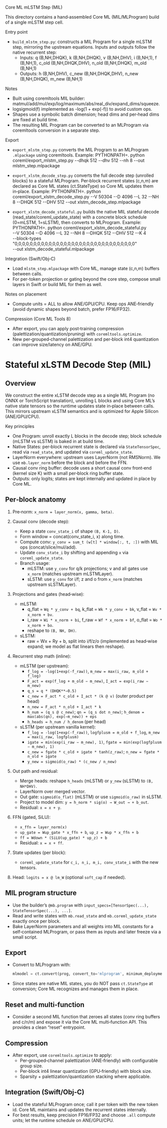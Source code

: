 Core ML mLSTM Step (MIL)

This directory contains a hand‑assembled Core ML (MIL/MLProgram) build of a single mLSTM step cell.

Entry point
- `build_mlstm_step.py`: constructs a MIL Program for a single mLSTM step, mirroring the upstream
  equations. Inputs and outputs follow the native recurrent step:
  - Inputs: q (B,NH,DHQK), k (B,NH,DHQK), v (B,NH,DHV), i (B,NH,1), f (B,NH,1),
            c_old (B,NH,DHQK,DHV), n_old (B,NH,DHQK), m_old (B,NH,1)
  - Outputs: h (B,NH,DHV), c_new (B,NH,DHQK,DHV), n_new (B,NH,DHQK), m_new (B,NH,1)

Notes
- Built using coremltools MIL builder: matmul/add/mul/exp/log/maximum/abs/real_div/expand_dims/squeeze.
- logsigmoid(f) implemented as -log(1 + exp(-f)) to avoid custom ops.
- Shapes use a symbolic batch dimension; head dims and per‑head dims are fixed at build time.
- The resulting MIL Program can be converted to an MLProgram via coremltools conversion in a separate step.

Export
- `export_mlstm_step.py` converts the MIL Program to an MLProgram `.mlpackage` using coremltools.
  Example:
    PYTHONPATH=. python coreml/export_mlstm_step.py --dhqk 512 --dhv 512 --nh 8 --out mlstm_step.mlpackage

- `export_xlstm_decode_step.py` converts the full decode step (unrolled blocks) to a stateful MLProgram.
  Per‑block recurrent states (c,n,m) are declared as Core ML states (ct.StateType) so Core ML updates them in‑place.
  Example:
    PYTHONPATH=. python coreml/export_xlstm_decode_step.py --V 50304 --D 4096 --L 32 --NH 8 --DHQK 512 --DHV 512 --out xlstm_decode_step.mlpackage

- `export_xlstm_decode_stateful.py` builds the native MIL stateful decode (read_state/coreml_update_state)
  with a concrete block schedule (0=mLSTM, 1=sLSTM), then converts to MLProgram.
  Example:
    PYTHONPATH=. python coreml/export_xlstm_decode_stateful.py \
      --V 50304 --D 4096 --L 32 --NH 8 --DHQK 512 --DHV 512 --K 4 \
      --block-types "0,0,0,0,0,0,0,0,0,0,0,0,0,0,0,0,0,0,0,0,0,0,0,0,0,0,0,0,0,0,0,0" \
      --out xlstm_decode_stateful.mlpackage

Integration (Swift/Obj‑C)
- Load `mlstm_step.mlpackage` with Core ML, manage state (c,n,m) buffers between calls.
- For per-token projection or gating beyond the core step, compose small layers in Swift or build MIL for them as well.

Notes on placement
- Compute units = ALL to allow ANE/GPU/CPU. Keep ops ANE‑friendly (avoid dynamic shapes beyond batch, prefer FP16/FP32).

Compression (Core ML Tools 8)
- After export, you can apply post‑training compression (palettization/quantization/pruning) with `coremltools.optimize`.
- New per‑grouped‑channel palettization and per‑block int4 quantization can improve size/latency on ANE/GPU.

Stateful xLSTM Decode Step (MIL)
================================

Overview
--------
We construct the entire xLSTM decode step as a single MIL Program (no ONNX or TorchScript translation), unrolling L blocks and using Core ML’s native state tensors so the runtime updates state in‑place between calls. This mirrors upstream xLSTM semantics and is optimized for Apple Silicon (ANE/GPU/CPU).

Key principles
- One Program: unroll exactly L blocks in the decode step; block schedule (mLSTM vs sLSTM) is baked in at build time.
- Native States: per‑block recurrent state is declared via `StateTensorSpec`, read via `read_state`, and updated via `coreml_update_state`.
- LayerNorm everywhere: upstream uses LayerNorm (not RMSNorm). We use `mb.layer_norm` before the block and before the FFN.
- Causal conv ring buffer: decode uses a short causal conv front‑end (kernel size K) with a small per‑block ring buffer state.
- Outputs: only logits; states are kept internally and updated in place by Core ML.

Per‑block anatomy
-----------------
1) Pre‑norm: `x_norm = layer_norm(x, gamma, beta)`.

2) Causal conv (decode step):
   - Keep a state `conv_state_i` of shape `(B, K-1, D)`.
   - Form window = concat(conv_state_i, x) along time.
   - Compute conv: `y_conv = sum_t (w[t] * window[:, t, :])` with MIL ops (concat/slice/mul/add).
   - Update `conv_state_i` by shifting and appending `x` via `coreml_update_state`.
   - Branch usage:
     - mLSTM: use `y_conv` for q/k projections; v and all gates use `x_norm` (matches upstream mLSTMLayer).
     - sLSTM: use `y_conv` for i/f; z and o from `x_norm` (matches upstream sLSTMLayer).

3) Projections and gates (head‑wise):
   - mLSTM:
     - q_flat = `Wq * y_conv + bq`, k_flat = `Wk * y_conv + bk`, v_flat = `Wv * x_norm + bv`.
     - i_raw = `Wi * x_norm + bi`, f_raw = `Wf * x_norm + bf`, o_flat = `Wo * x_norm + bo`.
     - reshape to `(B, NH, DH)`.
   - sLSTM:
     - raw = Wx + Ry + b, split into i/f/z/o (implemented as head‑wise expand; we model as flat linears then reshape).

4) Recurrent step math (inline):
   - mLSTM (per upstream):
     - `f_log = -log(1+exp(-f_raw))`, `m_new = max(i_raw, m_old + f_log)`
     - `F_act = exp(f_log + m_old − m_new)`, `I_act = exp(i_raw − m_new)`
     - `q_s = q * (DHQK**−0.5)`
     - `c_new = F_act * c_old + I_act * (k @ v)` (outer product per head)
     - `n_new = F_act * n_old + I_act * k`
     - `h_num = (q_s @ c_new)`; `qn = (q_s dot n_new)`; `h_denom = max(abs(qn), exp(−m_new)) + eps`
     - `h_heads = h_num / h_denom` (per head)
   - sLSTM (per upstream vanilla kernel):
     - `f_log = -log(1+exp(-f_raw))`, `logfplusm = m_old + f_log`, `m_new = max(i_raw, logfplusm)`
     - `igate = min(exp(i_raw − m_new), 1)`, `fgate = min(exp(logfplusm − m_new), 1)`
     - `c_new = fgate * c_old + igate * tanh(z_raw)`; `n_new = fgate * n_old + igate`
     - `y_new = sigmoid(o_raw) * (c_new / n_new)`

5) Out path and residual:
   - Merge heads: reshape `h_heads` (mLSTM) or `y_new` (sLSTM) to `(B, NH*DHV)`.
   - LayerNorm over merged vector.
   - Out gate: `sigmoid(o_flat)` (mLSTM) or use `sigmoid(o_raw)` in sLSTM.
   - Project to model dim: `y = h_norm * sig(o) → W_out → + b_out`.
   - Residual: `x = x + y`.

6) FFN (gated, SiLU):
   - `x_ffn = layer_norm(x)`
   - `up_gate = Wup_gate * x_ffn + b`, `up_z = Wup * x_ffn + b`
   - `ff = Wdown * (SiLU(up_gate) * up_z) + b`
   - Residual: `x = x + ff`.

7) State updates (per block):
   - `coreml_update_state` for `c_i, n_i, m_i, conv_state_i` with the new tensors.

8) Head: `logits = x @ lm_W` (optional `soft_cap` if needed).

MIL program structure
---------------------
- Use the builder’s `@mb.program` with `input_specs=[TensorSpec(...), StateTensorSpec(...), ...]`.
- Read and write states with `mb.read_state` and `mb.coreml_update_state` exactly once per block.
- Bake LayerNorm parameters and all weights into MIL constants for a self‑contained MLProgram, or pass them as inputs and later freeze via a small script.

Export
------
- Convert to MLProgram with:
  ```python
  mlmodel = ct.convert(prog, convert_to='mlprogram', minimum_deployment_target=ct.target.iOS18, compute_units=ct.ComputeUnit.ALL)
  ```
- Since states are native MIL states, you do NOT pass `ct.StateType` at conversion; Core ML recognizes and manages them in place.

Reset and multi‑function
------------------------
- Consider a second MIL function that zeroes all states (conv ring buffers and c/n/m) and expose it via the Core ML multi‑function API. This provides a clean “reset” entrypoint.

Compression
-----------
- After export, use `coremltools.optimize` to apply:
  - Per‑grouped‑channel palettization (ANE‑friendly) with configurable group size.
  - Per‑block int4 linear quantization (GPU‑friendly) with block size.
  - Sparsity + palettization/quantization stacking where applicable.

Integration (Swift/Obj‑C)
-------------------------
- Load the stateful MLProgram once; call it per token with the new token id. Core ML maintains and updates the recurrent states internally.
- For best results, keep precision FP16/FP32 and choose `.all` compute units; let the runtime schedule on ANE/GPU/CPU.
